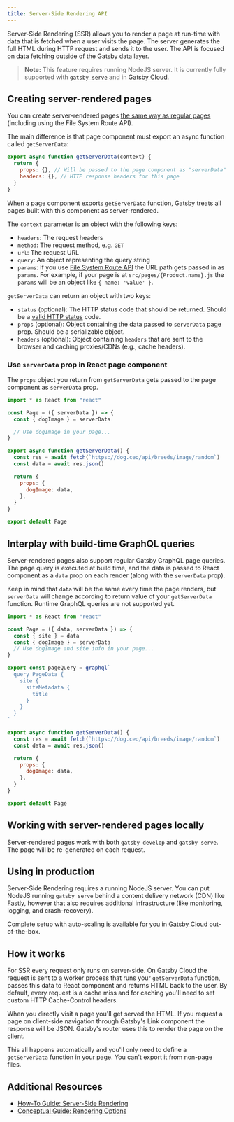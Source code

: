 ```yaml
---
title: Server-Side Rendering API
---
```


Server-Side Rendering (SSR) allows you to render a page at run-time with data that is fetched when a user visits the page.
The server generates the full HTML during HTTP request and sends it to the user. The API is focused on data fetching outside of the Gatsby data layer.

> **Note:** This feature requires running NodeJS server.
> It is currently fully supported with [`gatsby serve`](/docs/reference/gatsby-cli/#serve) and in [Gatsby Cloud](/products/cloud/).

## Creating server-rendered pages

You can create server-rendered pages [the same way as regular pages](/docs/reference/routing/creating-routes/) (including using the File System Route API).

The main difference is that page component must export an async function called `getServerData`:

```js:title=src/pages/my-first-ssr-page.js
export async function getServerData(context) {
  return {
    props: {}, // Will be passed to the page component as "serverData" prop
    headers: {}, // HTTP response headers for this page
  }
}
```

When a page component exports `getServerData` function, Gatsby treats all pages built with this component
as server-rendered.

The `context` parameter is an object with the following keys:

- `headers`: The request headers
- `method`: The request method, e.g. `GET`
- `url`: The request URL
- `query`: An object representing the query string
- `params`: If you use [File System Route API](/docs/reference/routing/file-system-route-api/) the URL path gets passed in as `params`. For example, if your page is at `src/pages/{Product.name}.js` the `params` will be an object like `{ name: 'value' }`.

`getServerData` can return an object with two keys:

- `status` (optional): The HTTP status code that should be returned. Should be a [valid HTTP status](https://developer.mozilla.org/en-US/docs/Web/HTTP/Status) code.
- `props` (optional): Object containing the data passed to `serverData` page prop. Should be a serializable object.
- `headers` (optional): Object containing `headers` that are sent to the browser and caching proxies/CDNs (e.g., cache headers).

### Use `serverData` prop in React page component

The `props` object you return from `getServerData` gets passed to the page component as `serverData` prop.

```js:title=src/pages/get-random-dog.js
import * as React from "react"

const Page = ({ serverData }) => {
  const { dogImage } = serverData

  // Use dogImage in your page...
}

export async function getServerData() {
  const res = await fetch(`https://dog.ceo/api/breeds/image/random`)
  const data = await res.json()

  return {
    props: {
      dogImage: data,
    },
  }
}

export default Page
```

## Interplay with build-time GraphQL queries

Server-rendered pages also support regular Gatsby GraphQL page queries. The page query is executed at build time,
and the data is passed to React component as a `data` prop on each render (along with the `serverData` prop).

Keep in mind that `data` will be the same every time the page renders, but `serverData` will change according to return value of your `getServerData` function.
Runtime GraphQL queries are not supported yet.

```js:title=src/pages/get-random-dog.js
import * as React from "react"

const Page = ({ data, serverData }) => {
  const { site } = data
  const { dogImage } = serverData
  // Use dogImage and site info in your page...
}

export const pageQuery = graphql`
  query PageData {
    site {
      siteMetadata {
        title
      }
    }
  }
`

export async function getServerData() {
  const res = await fetch(`https://dog.ceo/api/breeds/image/random`)
  const data = await res.json()

  return {
    props: {
      dogImage: data,
    },
  }
}

export default Page
```

## Working with server-rendered pages locally

Server-rendered pages work with both `gatsby develop` and `gatsby serve`. The page will be
re-generated on each request.

## Using in production

Server-Side Rendering requires a running NodeJS server. You can put NodeJS running `gatsby serve`
behind a content delivery network (CDN) like [Fastly](https://www.fastly.com/), however that also requires additional infrastructure (like monitoring, logging, and crash-recovery).

Complete setup with auto-scaling is available for you in [Gatsby Cloud](/products/cloud/) out-of-the-box.

## How it works

For SSR every request only runs on server-side. On Gatsby Cloud the request is sent to a worker process that runs your `getServerData` function, passes this data to React component and returns HTML back to the user. By default, every request is a cache miss and for caching you'll need to set custom HTTP Cache-Control headers.

When you directly visit a page you'll get served the HTML. If you request a page on client-side navigation through Gatsby's Link component the response will be JSON. Gatsby's router uses this to render the page on the client.

This all happens automatically and you'll only need to define a `getServerData` function in your page. You can't export it from non-page files.

## Additional Resources

- [How-To Guide: Server-Side Rendering](/docs/how-to/rendering-options/using-server-side-rendering/)
- [Conceptual Guide: Rendering Options](/docs/conceptual/rendering-options/)
